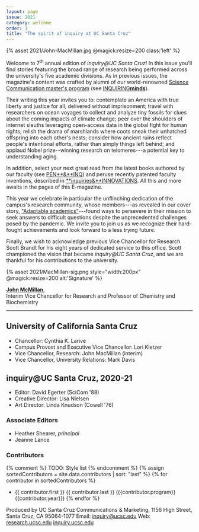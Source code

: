 ```yaml
---
layout: page
issue: 2021
category: welcome
order: 1
title: "The spirit of inquiry at UC Santa Cruz"
---
```


{% asset 2021/John-MacMillan.jpg @magick:resize=200 class:'left' %}

Welcome to 7<sup>th</sup> annual edition of *inquiry@UC Santa Cruz*! In this issue you'll find stories featuring the broad range of research being performed across the university's five academic divisions. As in previous issues, the magazine's content was crafted by alumni of our world-renowned [Science Communication master\'s program](https://scicom.ucsc.edu/) (see [INQUIRING**minds**](/2021-22/contributors/)).

Their writing this year invites you to: contemplate an America with true liberty and justice for all, delivered without imprisonment; travel with researchers on ocean voyages to collect and analyze tiny fossils for clues about the coming impacts of climate change; peer over the shoulders of internet sleuths leveraging open-access data in the global fight for human rights; relish the drama of marshlands where coots sneak their unhatched offspring into each other's nests; consider how ancient ruins reflect people's intentional efforts, rather than simply things left behind; and applaud Nobel prize--winning research on telomeres---a potential key to understanding aging.

In addition, select your next great read from the latest books authored by our faculty (see [PEN**&**INQ](/2021-22/books/)) and peruse recently patented faculty inventions, described in [**inquiries&**INNOVATIONS](/2021-22/innovations/). All this and more awaits in the pages of this E-magazine.

This year we celebrate in particular the unflinching dedication of the campus\'s research community, whose members---as revealed in our cover story, ["Adaptable academics"](/2021-22/adaptable-academics/)---found ways to persevere in their mission to seek answers to difficult questions despite the unprecedented challenges posed by the pandemic. We invite you to join us as we recognize their hard-fought achievements and look forward to a less trying future.

Finally, we wish to acknowledge previous Vice Chancellor for Research Scott Brandt for his eight years of dedicated service to this office. Scott championed the vision that became _inquiry@UC Santa Cruz_, and we are thankful for his contributions to the university.

{% asset 2021/MacMillan-sig.png style="width:200px" @magick:resize=200 alt:'Signature' %}

[**John McMillan**](https://campusdirectory.ucsc.edu/cd_detail?uid=jomacmil),  
Interim Vice Chancellor for Research and Professor of Chemistry and Biochemistry

****

## University of California Santa Cruz

- Chancellor: Cynthia K. Larive
- Campus Provost and Executive Vice Chancellor: Lori Kletzer
- Vice Chancellor, Research: John MacMillan (interim)
- Vice Chancellor, University Relations: Mark Davis

## inquiry@UC Santa Cruz, 2020-21

- Editor: David Egerter (SciCom '88)
- Creative Director: Lisa Nielsen
- Art Director: Linda Knudson (Cowell '76)

### Associate Editors

- Heather Shearer, _principal_
- Jeanne Lance

### Contributors

{% comment %}
TODO: Style list
{% endcomment %}
{% assign sortedContributors = site.data.contributors | sort: "last" %}
{% for contributor in sortedContributors %}

- {{ contributor.first }} {{ contributor.last }} ({{contributor.program}} {{contributor.year}})
{% endfor %}

Produced by UC Santa Cruz Communications & Marketing,
1156 High Street,
Santa Cruz, CA 95064-1077
Email: [inquiry@ucsc.edu](mailto:inquiry@ucsc.edu)
Web: [research.ucsc.edu](http://research.ucsc.edu) [inquiry.ucsc.edu](http://inquiry.ucsc.edu)
